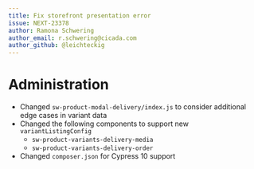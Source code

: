 ```yaml
---
title: Fix storefront presentation error
issue: NEXT-23378
author: Ramona Schwering
author_email: r.schwering@cicada.com
author_github: @leichteckig
---
```

# Administration
* Changed `sw-product-modal-delivery/index.js` to consider additional edge cases in variant data
* Changed the following components to support new `variantListingConfig`
  * `sw-product-variants-delivery-media`
  * `sw-product-variants-delivery-order`
* Changed `composer.json` for Cypress 10 support
